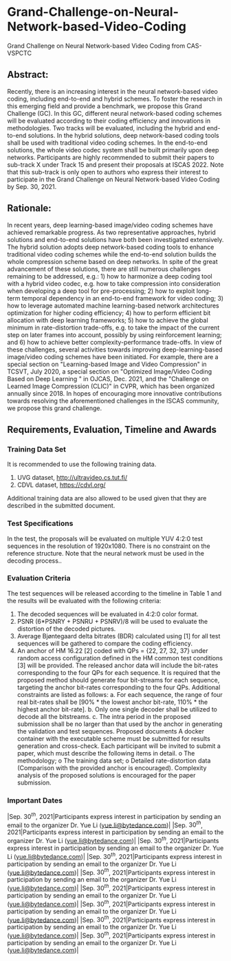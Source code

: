 # Grand-Challenge-on-Neural-Network-based-Video-Coding
Grand Challenge on Neural Network-based Video Coding from CAS-VSPCTC

## Abstract:
Recently, there is an increasing interest in the neural network-based video coding, including end-to-end and hybrid schemes. To foster the research in this emerging field and provide a benchmark, we propose this Grand Challenge (GC). In this GC, different neural network-based coding schemes will be evaluated according to their coding efficiency and innovations in methodologies. Two tracks will be evaluated, including the hybrid and end-to-end solutions. In the hybrid solutions, deep network-based coding tools shall be used with traditional video coding schemes. In the end-to-end solutions, the whole video codec system shall be built primarily upon deep networks. Participants are highly recommended to submit their papers to sub-track X under Track 15 and present their proposals at ISCAS 2022. Note that this sub-track is only open to authors who express their interest to participate in the Grand Challenge on Neural Network-based Video Coding by Sep. 30, 2021.

## Rationale:
In recent years, deep learning-based image/video coding schemes have achieved remarkable progress. As two representative approaches, hybrid solutions and end-to-end solutions have both been investigated extensively. The hybrid solution adopts deep network-based coding tools to enhance traditional video coding schemes while the end-to-end solution builds the whole compression scheme based on deep networks. In spite of the great advancement of these solutions, there are still numerous challenges remaining to be addressed, e.g.: 1) how to harmonize a deep coding tool with a hybrid video codec, e.g. how to take compression into consideration when developing a deep tool for pre-processing; 2) how to exploit long-term temporal dependency in an end-to-end framework for video coding; 3) how to leverage automated machine learning-based network architectures optimization for higher coding efficiency; 4) how to perform efficient bit allocation with deep learning frameworks; 5) how to achieve the global minimum in rate-distortion trade-offs, e.g. to take the impact of the current step on later frames into account, possibly by using reinforcement learning; and 6) how to achieve better complexity-performance trade-offs. In view of these challenges, several activities towards improving deep-learning-based image/video coding schemes have been initiated. For example, there are a special section on "Learning-based Image and Video Compression" in TCSVT, July 2020, a special section on "Optimized Image/Video Coding Based on Deep Learning " in OJCAS, Dec. 2021, and the "Challenge on Learned Image Compression (CLIC)" in CVPR, which has been organized annually since 2018. In hopes of encouraging more innovative contributions towards resolving the aforementioned challenges in the ISCAS community, we propose this grand challenge. 

## Requirements, Evaluation, Timeline and Awards
### Training Data Set
It is recommended to use the following training data.
1.	UVG dataset, http://ultravideo.cs.tut.fi/
2.	CDVL dataset, https://cdvl.org/

Additional training data are also allowed to be used given that they are described in the submitted document.

### Test Specifications
In the test, the proposals will be evaluated on multiple YUV 4:2:0 test sequences in the resolution of 1920x1080. There is no constraint on the reference structure. Note that the neural network must be used in the decoding process..

### Evaluation Criteria
The test sequences will be released according to the timeline in Table 1 and the results will be evaluated with the following criteria:
1.	The decoded sequences will be evaluated in 4:2:0 color format. 
2.	PSNR (6*PSNRY + PSNRU + PSNRV)/8 will be used to evaluate the distortion of the decoded pictures.
3.	Average Bjøntegaard delta bitrates (BDR) calculated using [1] for all test sequences will be gathered to compare the coding efficiency.
4.	An anchor of HM 16.22 [2] coded with QPs = {22, 27, 32, 37} under random access configuration defined in the HM common test conditions [3] will be provided. The released anchor data will include the bit-rates corresponding to the four QPs for each sequence. It is required that the proposed method should generate four bit-streams for each sequence, targeting the anchor bit-rates corresponding to the four QPs. Additional constraints are listed as follows:
  a.	For each sequence, the range of four real bit-rates shall be [90% * the lowest anchor bit-rate, 110% * the highest anchor bit-rate].
  b.	Only one single decoder shall be utilized to decode all the bitstreams. 
  c.	The intra period in the proposed submission shall be no larger than that used by the anchor in generating the validation and test sequences.
Proposed documents
A docker container with the executable scheme must be submitted for results generation and cross-check. Each participant will be invited to submit a paper, which must describe the following items in detail. 
o	The methodology;
o	The training data set;
o	Detailed rate-distortion data (Comparison with the provided anchor is encouraged). 
Complexity analysis of the proposed solutions is encouraged for the paper submission.

### Important Dates
|Sep. $30^{th}$, 2021|Participants express interest in participation by sending an email to the organizer Dr. Yue Li (yue.li@bytedance.com)|
|Sep. $30^{th}$, 2021|Participants express interest in participation by sending an email to the organizer Dr. Yue Li (yue.li@bytedance.com)|
|Sep. $30^{th}$, 2021|Participants express interest in participation by sending an email to the organizer Dr. Yue Li (yue.li@bytedance.com)|
|Sep. $30^{th}$, 2021|Participants express interest in participation by sending an email to the organizer Dr. Yue Li (yue.li@bytedance.com)|
|Sep. $30^{th}$, 2021|Participants express interest in participation by sending an email to the organizer Dr. Yue Li (yue.li@bytedance.com)|
|Sep. $30^{th}$, 2021|Participants express interest in participation by sending an email to the organizer Dr. Yue Li (yue.li@bytedance.com)|
|Sep. $30^{th}$, 2021|Participants express interest in participation by sending an email to the organizer Dr. Yue Li (yue.li@bytedance.com)|
|Sep. $30^{th}$, 2021|Participants express interest in participation by sending an email to the organizer Dr. Yue Li (yue.li@bytedance.com)|
|Sep. $30^{th}$, 2021|Participants express interest in participation by sending an email to the organizer Dr. Yue Li (yue.li@bytedance.com)|
